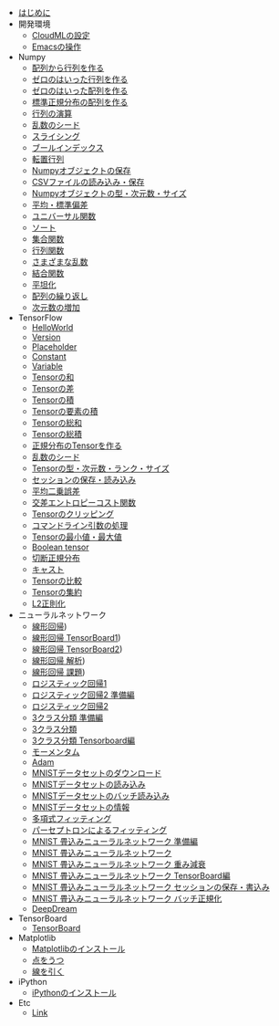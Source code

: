 
* [はじめに](README.md)
* 開発環境
	* [CloudMLの設定](cloudml.md)
    * [Emacsの操作](emacs.md)
* Numpy
    * [配列から行列を作る](numpy_arrmat.md)
    * [ゼロのはいった行列を作る](numpy_zerotensor.md)
    * [ゼロのはいった配列を作る](numpy_zeroarray.md)
    * [標準正規分布の配列を作る](numpy_randn.md)
    * [行列の演算](numpy006.md)
    * [乱数のシード](numpy007.md)
    * [スライシング](numpy008.md)
    * [ブールインデックス](numpy009.md)
    * [転置行列](numpy010.md)
    * [Numpyオブジェクトの保存](numpy011.md)
    * [CSVファイルの読み込み・保存](numpy012.md)
    * [Numpyオブジェクトの型・次元数・サイズ](numpy013.md)
    * [平均・標準偏差](numpy014.md)
    * [ユニバーサル関数](numpy015.md)
    * [ソート](numpy_sort.md)
    * [集合関数](numpy_set_func.md)
    * [行列関数](numpy_matrix_func.md)
    * [さまざまな乱数](numpy_random.md)
    * [結合関数](numpy_concat.md)
    * [平坦化](numpy_flatten.md)
    * [配列の繰り返し](numpy_repeat.md)
    * [次元数の増加](numpy_newaxis.md)
* TensorFlow
    * [HelloWorld](tensorflow_hello.md)
    * [Version](tensorflow_version.md)
    * [Placeholder](tensorflow_placeholder.md)
    * [Constant](tensorflow_constant.md)
    * [Variable](tensorflow_variable.md)
    * [Tensorの和](tensorflow_add.md)
    * [Tensorの差](tensorflow_sub.md)
    * [Tensorの積](tensorflow_matmul.md)
    * [Tensorの要素の積](tensorflow_mul.md)
    * [Tensorの総和](tensorflow_sum.md)
    * [Tensorの総積](tensorflow_prod.md)
    * [正規分布のTensorを作る](tensorflow_normal.md)
    * [乱数のシード](tensorflow_random.md)
    * [Tensorの型・次元数・ランク・サイズ](tensorflow_type.md)
    * [セッションの保存・読み込み](tensorflow_session.md)
    * [平均二乗誤差](tensorflow_mse.md)
    * [交差エントロピーコスト関数](tensorflow_cross_entropy.md)
    * [Tensorのクリッピング](tensorflow_clip_by_value.md)
    * [コマンドライン引数の処理](tensorflow_flags.md)
    * [Tensorの最小値・最大値](tensorflow_argmin.md)
    * [Boolean tensor](tensorflow_boolean.md)
    * [切断正規分布](tensorflow_truncated_normal.md)
    * [キャスト](tensorflow_cast.md)
    * [Tensorの比較](tensorflow_comparison.md)
    * [Tensorの集約](tensorflow_pack.md)
    * [L2正則化](tensorflow_l2_norm.md)
* ニューラルネットワーク
    * [線形回帰](tensorflow_linear01.md))
    * [線形回帰 TensorBoard1](tensorflow_linear02.md))
    * [線形回帰 TensorBoard2](tensorflow_linear03.md))
    * [線形回帰 解析](tensorflow_linear04.md))
    * [線形回帰 課題](tensorflow_linear05.md))
    * [ロジスティック回帰1](tensorflow_logistic01.md)
    * [ロジスティック回帰2 準備編](tensorflow_logistic_regression_first.md)
    * [ロジスティック回帰2](tensorflow_logistic_regression_last.md)
    * [3クラス分類 準備編](tensorflow_three_classification_first.md)
    * [3クラス分類](tensorflow_three_classification_last.md)
    * [3クラス分類 Tensorboard編](tensorflow_three_classification_tensorboard.md)
    * [モーメンタム](tensorflow_iris_momentum.md)
    * [Adam](tensorflow_iris_adam.md)
    * [MNISTデータセットのダウンロード](tensorflow_mnist_download.md)
    * [MNISTデータセットの読み込み](tensorflow_mnist_load.md)
    * [MNISTデータセットのバッチ読み込み](tensorflow_mnist_batch.md)
    * [MNISTデータセットの情報](tensorflow_mnist_info.md)
    * [多項式フィッティング](tensorflow_fitting.md)
    * [パーセプトロンによるフィッティング](tensorflow_perceptron_fitting.md)
    * [MNIST 畳込みニューラルネットワーク 準備編](tensorflow_cnn_mnist_01.md)
    * [MNIST 畳込みニューラルネットワーク](tensorflow_cnn_mnist_02.md)
    * [MNIST 畳込みニューラルネットワーク 重み減衰](tensorflow_cnn_mnist_03.md)
    * [MNIST 畳込みニューラルネットワーク TensorBoard編](tensorflow_cnn_mnist_04.md)
    * [MNIST 畳込みニューラルネットワーク セッションの保存・書込み](tensorflow_cnn_mnist_05.md)
    * [MNIST 畳込みニューラルネットワーク バッチ正規化](tensorflow_cnn_mnist_06.md)
    * [DeepDream](tensorflow_deep_dream.md)
* TensorBoard
    * [TensorBoard](tensorboard.md)
* Matplotlib
    * [Matplotlibのインストール](matplotlib.md)
    * [点をうつ](matplotlib_point.md)
    * [線を引く](matplotlib_line.md)
* iPython
    * [iPythonのインストール](ipython.md)
* Etc
    * [Link](link.md)


